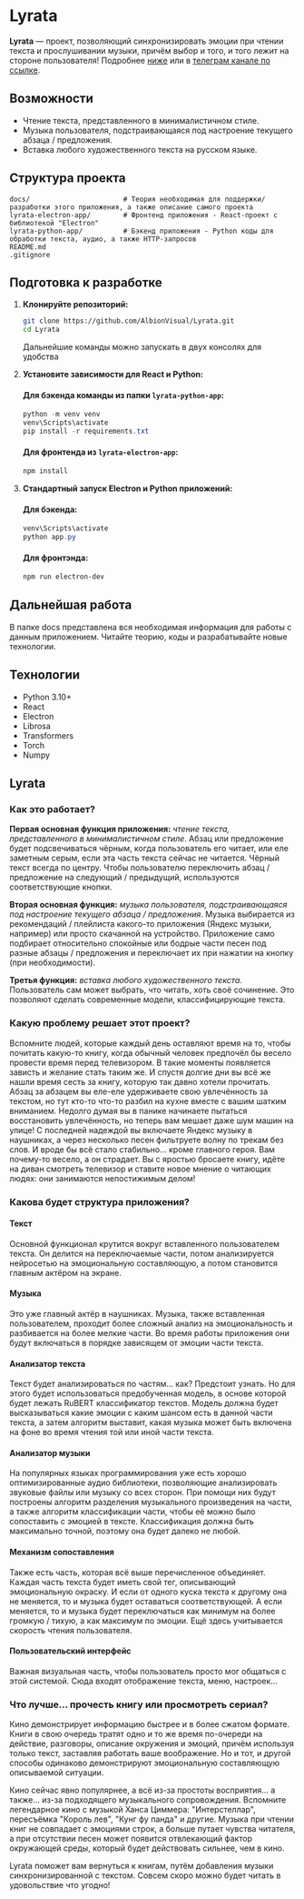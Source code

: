 # Lyrata

**Lyrata** — проект, позволяющий синхронизировать эмоции при чтении текста и прослушивании музыки, причём выбор и того, и того лежит на стороне пользователя! Подробнее [ниже](#lyrata-1) или в [телеграм канале по ссылке](https://t.me/LyrataAI).

## Возможности

- Чтение текста, представленного в минималистичном стиле.
- Музыка пользователя, подстраивающаяся под настроение текущего абзаца / предложения.
- Вставка любого художественного текста на русском языке.

## Структура проекта

```
docs/                       # Теория необходимая для поддержки/разработки этого приложения, а также описание самого проекта
lyrata-electron-app/        # Фронтенд приложения - React-проект с библиотекой "Electron"
lyrata-python-app/          # Бэкенд приложения - Python коды для обработки текста, аудио, а также HTTP-запросов
README.md
.gitignore
```

## Подготовка к разработке

1.  **Клонируйте репозиторий:**

    ```bash
    git clone https://github.com/AlbionVisual/Lyrata.git
    cd Lyrata
    ```

    Дальнейшие команды можно запускать в двух консолях для удобства

2.  **Установите зависимости для React и Python:**

    #### Для бэкенда команды из папки `lyrata-python-app`:

    ```powershell
    python -m venv venv
    venv\Scripts\activate
    pip install -r requirements.txt
    ```

    #### Для фронтенда из `lyrata-electron-app`:

    ```powershell
    npm install
    ```

3.  **Стандартный запуск Electron и Python приложений:**

    #### Для бэкенда:

    ```powershell
    venv\Scripts\activate
    python app.py
    ```

    #### Для фронтэнда:

    ```powershell
    npm run electron-dev
    ```

## Дальнейшая работа

В папке docs представлена вся необходимая информация для работы с данным приложением. Читайте теорию, коды и разрабатывайте новые технологии.

## Технологии

- Python 3.10+
- React
- Electron
- Librosa
- Transformers
- Torch
- Numpy

## Lyrata

### Как это работает?

**Первая основная функция приложения:** _чтение текста, представленного в минималистичном стиле_. Абзац или предложение будет подсвечиваться чёрным, когда пользователь его читает, или еле заметным серым, если эта часть текста сейчас не читается. Чёрный текст всегда по центру. Чтобы пользователю переключить абзац / предложение на следующий / предыдущий, используются соответствующие кнопки.

**Вторая основная функция:** _музыка пользователя, подстраивающаяся под настроение текущего абзаца / предложения_. Музыка выбирается из рекомендаций / плейлиста какого-то приложения (Яндекс музыки, например) или просто скачанной на устройство. Приложение само подбирает относительно спокойные или бодрые части песен под разные абзацы / предложения и переключает их при нажатии на кнопку (при необходимости).

**Третья функция:** _вставка любого художественного текста_. Пользователь сам может выбрать, что читать, хоть своё сочинение. Это позволяют сделать современные модели, классифицирующие текста.

### Какую проблему решает этот проект?

Вспомните людей, которые каждый день оставляют время на то, чтобы почитать какую-то книгу, когда обычный человек предпочёл бы весело провести время перед телевизором. В такие моменты появляется зависть и желание стать таким же. И спустя долгие дни вы всё же нашли время сесть за книгу, которую так давно хотели прочитать. Абзац за абзацем вы еле-еле удерживаете свою увлечённость за текстом, но тут кто-то что-то разбил на кухне вместе с вашим шатким вниманием. Недолго думая вы в панике начинаете пытаться восстановить увлечённость, но теперь вам мешает даже шум машин на улице! С последней надеждой вы включаете Яндекс музыку в наушниках, а через несколько песен фильтруете волну по трекам без слов. И вроде бы всё стало стабильно... кроме главного героя. Вам почему-то весело, а он страдает. Вы с яростью бросаете книгу, идёте на диван смотреть телевизор и ставите новое мнение о читающих людях: они занимаются непостижимым делом!

### Какова будет структура приложения?

#### Текст

Основной функционал крутится вокруг вставленного пользователем текста. Он делится на переключаемые части, потом анализируется нейросетью на эмоциональную составляющую, а потом становится главным актёром на экране.

#### Музыка

Это уже главный актёр в наушниках. Музыка, также вставленная пользователем, проходит более сложный анализ на эмоциональность и разбивается на более мелкие части. Во время работы приложения они будут включаться в порядке зависящем от эмоции части текста.

#### Анализатор текста

Текст будет анализироваться по частям... как? Предстоит узнать. Но для этого будет использоваться предобученная модель, в основе которой будет лежать RuBERT классификатор текстов. Модель должна будет высказываться какие эмоции с каким шансом есть в данной части текста, а затем алгоритм выставит, какая музыка может быть включена на фоне во время чтения той или иной части текста.

#### Анализатор музыки

На популярных языках программирования уже есть хорошо оптимизированные аудио библиотеки, позволяющие анализировать звуковые файлы или музыку со всех сторон. При помощи них будут построены алгоритм разделения музыкального произведения на части, а также алгоритм классификации части, чтобы её можно было сопоставить с эмоцией в тексте. Классификация должна быть максимально точной, поэтому она будет далеко не любой.

#### Механизм сопоставления

Также есть часть, которая всё выше перечисленное объединяет. Каждая часть текста будет иметь свой тег, описывающий эмоциональную окраску. И если от одного куска текста к другому она не меняется, то и музыка будет оставаться соответствующей. А если меняется, то и музыка будет переключаться как минимум на более громкую / тихую, а как максимум по эмоции. Ещё здесь учитывается скорость чтения пользователя.

#### Пользовательский интерфейс

Важная визуальная часть, чтобы пользователь просто мог общаться с этой системой. Сюда входят отображение текста, меню, настроек...

### Что лучше... прочесть книгу или просмотреть сериал?

Кино демонстрирует информацию быстрее и в более сжатом формате. Книги в свою очередь тратят одно и то же время по-очереди на действие, разговоры, описание окружения и эмоций, причём используя только текст, заставляя работать ваше воображение. Но и тот, и другой способы одинаково демонстрируют эмоциональную составляющую описываемой ситуации.

Кино сейчас явно популярнее, а всё из-за простоты восприятия... а также... из-за подходящего музыкального сопровождения. Вспомните легендарное кино с музыкой Ханса Циммера: "Интерстеллар", пересъёмка "Король лев", "Кунг фу панда" и другие. Музыка при чтении книг не совпадает с эмоциями строк, а больше путает чувства читателя, а при отсутствии песен может появится отвлекающий фактор окружающей среды, который будет действовать сильнее, чем в кино.

Lyrata поможет вам вернуться к книгам, путём добавления музыки синхронизированной с текстом. Совсем скоро можно будет читать в удовольствие что угодно!
